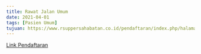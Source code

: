 ```yaml
---
title: Rawat Jalan Umum
date: 2021-04-01
tags: [Pasien Umum]
tujuan: https://www.rsuppersahabatan.co.id/pendaftaran/index.php/halaman/page_lain
---
```


[Link Pendaftaran](https://www.rsuppersahabatan.co.id/pendaftaran/index.php/halaman/page_lain)